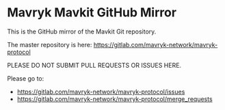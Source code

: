 # Mavryk Mavkit GitHub Mirror

This is the GitHub mirror of the Mavkit Git repository.

The master repository is here: https://gitlab.com/mavryk-network/mavryk-protocol

PLEASE DO NOT SUBMIT PULL REQUESTS OR ISSUES HERE.

Please go to:

- https://gitlab.com/mavryk-network/mavryk-protocol/issues
- https://gitlab.com/mavryk-network/mavryk-protocol/merge_requests
